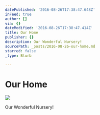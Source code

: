 ```yaml
---
datePublished: '2016-08-26T17:38:47.648Z'
inFeed: true
author: []
via: {}
dateModified: '2016-08-26T17:38:47.414Z'
title: Our Home
publisher: {}
description: Our Wonderful Nursery!
sourcePath: _posts/2016-08-26-our-home.md
starred: false
_type: Blurb

---
```

# Our Home
![](https://the-grid-user-content.s3-us-west-2.amazonaws.com/7e1c560c-d5f1-448b-95f0-324104a9fddd.jpg)

Our Wonderful Nursery!